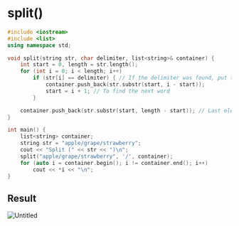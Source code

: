 # split()

~~~C++
#include <iostream>
#include <list>
using namespace std;

void split(string str, char delimiter, list<string>& container) {
	int start = 0, length = str.length();
	for (int i = 0; i < length; i++)
		if (str[i] == delimiter) { // If the delimiter was found, put the word into list.
			container.push_back(str.substr(start, i - start));
			start = i + 1; // To find the next word
		}

	container.push_back(str.substr(start, length - start)); // Last element
}

int main() {
	list<string> container;
	string str = "apple/grape/strawberry";
	cout << "Split (" << str << ")\n";
	split("apple/grape/strawberry", '/', container);
	for (auto i = container.begin(); i != container.end(); i++)
		cout << *i << "\n";
}
~~~

## Result
![Untitled](https://user-images.githubusercontent.com/67142421/148947913-09404c57-432f-4dec-8dcf-d7a2faa47e4b.png)
